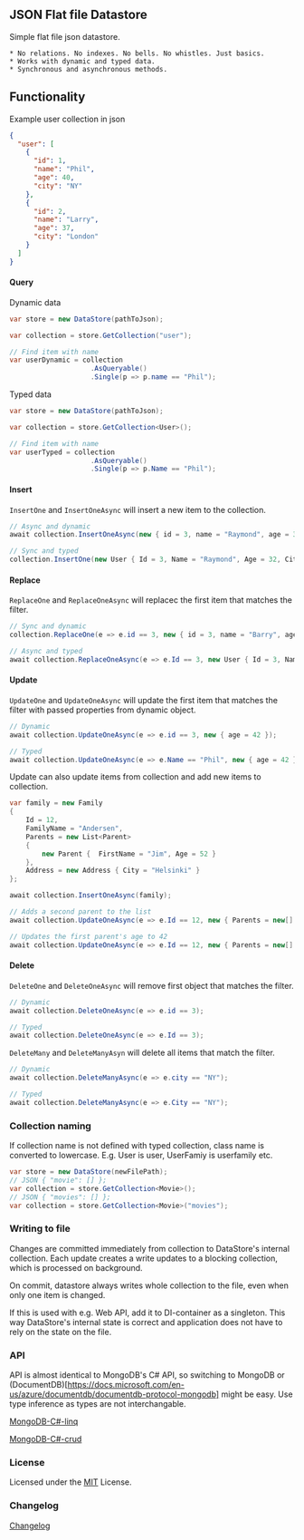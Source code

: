 JSON Flat file Datastore
----------------------------------

Simple flat file json datastore.

	* No relations. No indexes. No bells. No whistles. Just basics.
	* Works with dynamic and typed data.
	* Synchronous and asynchronous methods.

## Functionality

Example user collection in json

```json
{
  "user": [
    {
      "id": 1,
      "name": "Phil",
      "age": 40,
      "city": "NY"
    },
	{
      "id": 2,
      "name": "Larry",
      "age": 37,
      "city": "London"
    }
  ]
}
```

#### Query
Dynamic data

```csharp
var store = new DataStore(pathToJson);

var collection = store.GetCollection("user");

// Find item with name
var userDynamic = collection
                    .AsQueryable()
                    .Single(p => p.name == "Phil");
```

Typed data

```csharp
var store = new DataStore(pathToJson);

var collection = store.GetCollection<User>();

// Find item with name
var userTyped = collection
                    .AsQueryable()
                    .Single(p => p.Name == "Phil");
```

#### Insert

`InsertOne` and `InsertOneAsync` will insert a new item to the collection.

```csharp
// Async and dynamic
await collection.InsertOneAsync(new { id = 3, name = "Raymond", age = 32, city = "NY" });

// Sync and typed
collection.InsertOne(new User { Id = 3, Name = "Raymond", Age = 32, City = "NY" });
```

#### Replace

`ReplaceOne` and `ReplaceOneAsync` will replacec the first item that matches the filter.

```csharp
// Sync and dynamic
collection.ReplaceOne(e => e.id == 3, new { id = 3, name = "Barry", age = 33 });

// Async and typed
await collection.ReplaceOneAsync(e => e.Id == 3, new User { Id = 3, Name = "Barry", Age = 33 });
```

#### Update

`UpdateOne` and `UpdateOneAsync` will update the first item that matches the filter with passed properties from dynamic object.

```csharp
// Dynamic
await collection.UpdateOneAsync(e => e.id == 3, new { age = 42 });

// Typed
await collection.UpdateOneAsync(e => e.Name == "Phil", new { age = 42 });
```

Update can also update items from collection and add new items to collection.

```csharp
var family = new Family
{
	Id = 12,
	FamilyName = "Andersen",
    Parents = new List<Parent>
    {
        new Parent {  FirstName = "Jim", Age = 52 }
    },
    Address = new Address { City = "Helsinki" }
};

await collection.InsertOneAsync(family);

// Adds a second parent to the list
await collection.UpdateOneAsync(e => e.Id == 12, new { Parents = new[] { null, new { FirstName = "Sally", age = 41 } } });

// Updates the first parent's age to 42
await collection.UpdateOneAsync(e => e.Id == 12, new { Parents = new[] { new { age = 42 } } });
```

#### Delete

`DeleteOne` and `DeleteOneAsync` will remove first object that matches the filter.

```csharp
// Dynamic
await collection.DeleteOneAsync(e => e.id == 3);

// Typed
await collection.DeleteOneAsync(e => e.Id == 3);
```

`DeleteMany` and `DeleteManyAsyn` will delete all items that match the filter.

```csharp
// Dynamic
await collection.DeleteManyAsync(e => e.city == "NY");

// Typed
await collection.DeleteManyAsync(e => e.City == "NY");
```

### Collection naming

If collection name is not defined with typed collection, class name is converted to lowercase. E.g. User is user, UserFamiy is userfamily etc.

```csharp
var store = new DataStore(newFilePath);
// JSON { "movie": [] };
var collection = store.GetCollection<Movie>();
// JSON { "movies": [] };
var collection = store.GetCollection<Movie>("movies");
```

### Writing to file

Changes are committed immediately from collection to DataStore's internal collection. Each update creates a write updates to a blocking collection, which is processed on background. 

On commit, datastore always writes whole collection to the file, even when only one item is changed.

If this is used with e.g. Web API, add it to DI-container as a singleton. This way DataStore's internal state is correct and application does not have to rely on the state on the file.

### API

API is almost identical to MongoDB's C# API, so switching to MongoDB or (DocumentDB)[https://docs.microsoft.com/en-us/azure/documentdb/documentdb-protocol-mongodb] might be easy. Use type inference as types are not interchangable.

[MongoDB-C#-linq](http://mongodb.github.io/mongo-csharp-driver/2.4/reference/driver/crud/linq/#queryable)

[MongoDB-C#-crud](http://mongodb.github.io/mongo-csharp-driver/2.4/reference/driver/crud/writing/)

### License

Licensed under the [MIT](LICENSE) License.

### Changelog

[Changelog](CHANGELOG.md)
